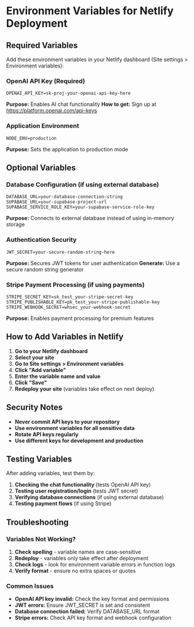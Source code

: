 # Environment Variables for Netlify Deployment

## Required Variables

Add these environment variables in your Netlify dashboard (Site settings > Environment variables):

### OpenAI API Key (Required)
```
OPENAI_API_KEY=sk-proj-your-openai-api-key-here
```
**Purpose:** Enables AI chat functionality
**How to get:** Sign up at https://platform.openai.com/api-keys

### Application Environment
```
NODE_ENV=production
```
**Purpose:** Sets the application to production mode

## Optional Variables

### Database Configuration (if using external database)
```
DATABASE_URL=your-database-connection-string
SUPABASE_URL=your-supabase-project-url
SUPABASE_SERVICE_ROLE_KEY=your-supabase-service-role-key
```
**Purpose:** Connects to external database instead of using in-memory storage

### Authentication Security
```
JWT_SECRET=your-secure-random-string-here
```
**Purpose:** Secures JWT tokens for user authentication
**Generate:** Use a secure random string generator

### Stripe Payment Processing (if using payments)
```
STRIPE_SECRET_KEY=sk_test_your-stripe-secret-key
STRIPE_PUBLISHABLE_KEY=pk_test_your-stripe-publishable-key
STRIPE_WEBHOOK_SECRET=whsec_your-webhook-secret
```
**Purpose:** Enables payment processing for premium features

## How to Add Variables in Netlify

1. **Go to your Netlify dashboard**
2. **Select your site**
3. **Go to Site settings > Environment variables**
4. **Click "Add variable"**
5. **Enter the variable name and value**
6. **Click "Save"**
7. **Redeploy your site** (variables take effect on next deploy)

## Security Notes

- **Never commit API keys to your repository**
- **Use environment variables for all sensitive data**
- **Rotate API keys regularly**
- **Use different keys for development and production**

## Testing Variables

After adding variables, test them by:

1. **Checking the chat functionality** (tests OpenAI API key)
2. **Testing user registration/login** (tests JWT secret)
3. **Verifying database connections** (if using external database)
4. **Testing payment flows** (if using Stripe)

## Troubleshooting

### Variables Not Working?

1. **Check spelling** - variable names are case-sensitive
2. **Redeploy** - variables only take effect after deployment
3. **Check logs** - look for environment variable errors in function logs
4. **Verify format** - ensure no extra spaces or quotes

### Common Issues

- **OpenAI API key invalid:** Check the key format and permissions
- **JWT errors:** Ensure JWT_SECRET is set and consistent
- **Database connection failed:** Verify DATABASE_URL format
- **Stripe errors:** Check API key format and webhook configuration
